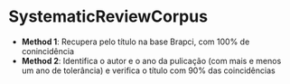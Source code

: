 <h1>SystematicReviewCorpus</h1>
<ul>
<li><b>Method 1</b>: Recupera pelo título na base Brapci, com 100% de conincidência</li>
<li><b>Method 2</b>: Identifica o autor e o ano da pulicação (com mais e menos um ano de tolerância) e verifica o título com 90% das coincidências</li>
</ul>